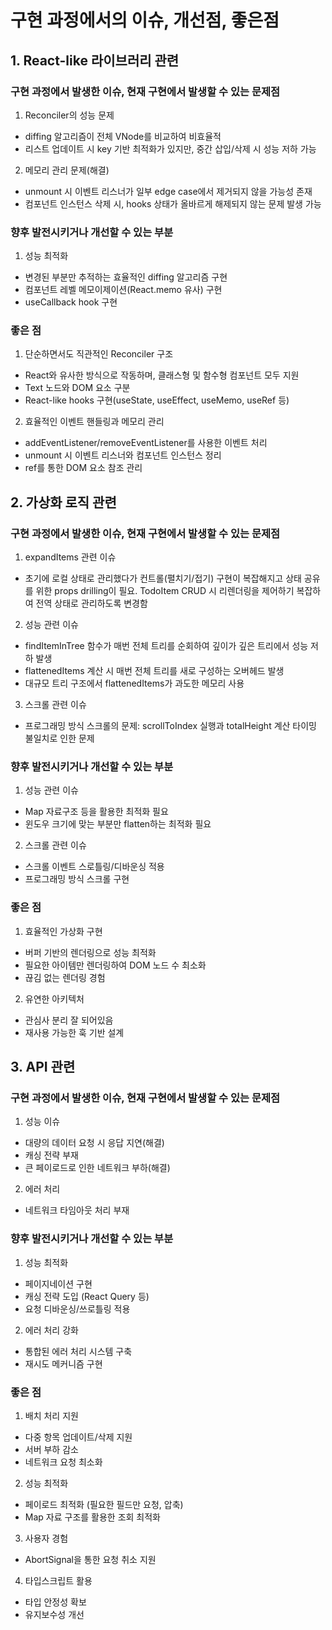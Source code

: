 # 구현 과정에서의 이슈, 개선점, 좋은점

## 1. React-like 라이브러리 관련

### 구현 과정에서 발생한 이슈, 현재 구현에서 발생할 수 있는 문제점

1. Reconciler의 성능 문제
  - diffing 알고리즘이 전체 VNode를 비교하여 비효율적
  - 리스트 업데이트 시 key 기반 최적화가 있지만, 중간 삽입/삭제 시 성능 저하 가능

2. 메모리 관리 문제(해결)
  - unmount 시 이벤트 리스너가 일부 edge case에서 제거되지 않을 가능성 존재
  - 컴포넌트 인스턴스 삭제 시, hooks 상태가 올바르게 해제되지 않는 문제 발생 가능

### 향후 발전시키거나 개선할 수 있는 부분

1. 성능 최적화
  - 변경된 부분만 추적하는 효율적인 diffing 알고리즘 구현
  - 컴포넌트 레벨 메모이제이션(React.memo 유사) 구현
  - useCallback hook 구현

### 좋은 점

1. 단순하면서도 직관적인 Reconciler 구조
  - React와 유사한 방식으로 작동하며, 클래스형 및 함수형 컴포넌트 모두 지원
  - Text 노드와 DOM 요소 구분
  - React-like hooks 구현(useState, useEffect, useMemo, useRef 등)

2. 효율적인 이벤트 핸들링과 메모리 관리
  - addEventListener/removeEventListener를 사용한 이벤트 처리
  - unmount 시 이벤트 리스너와 컴포넌트 인스턴스 정리
  - ref를 통한 DOM 요소 참조 관리


## 2. 가상화 로직 관련

### 구현 과정에서 발생한 이슈, 현재 구현에서 발생할 수 있는 문제점

1. expandItems 관련 이슈
  - 초기에 로컬 상태로 관리했다가 컨트롤(펼치기/접기) 구현이 복잡해지고 상태 공유를 위한 props drilling이 필요. TodoItem CRUD 시 리렌더링을 제어하기 복잡하여 전역 상태로 관리하도록 변경함
2. 성능 관련 이슈
  - findItemInTree 함수가 매번 전체 트리를 순회하여 깊이가 깊은 트리에서 성능 저하 발생
  - flattenedItems 계산 시 매번 전체 트리를 새로 구성하는 오버헤드 발생
  - 대규모 트리 구조에서 flattenedItems가 과도한 메모리 사용
3. 스크롤 관련 이슈
  - 프로그래밍 방식 스크롤의 문제: scrollToIndex 실행과 totalHeight 계산 타이밍 불일치로 인한 문제

### 향후 발전시키거나 개선할 수 있는 부분

1. 성능 관련 이슈
  - Map 자료구조 등을 활용한 최적화 필요
  - 윈도우 크기에 맞는 부분만 flatten하는 최적화 필요

2. 스크롤 관련 이슈
  - 스크롤 이벤트 스로틀링/디바운싱 적용
  - 프로그래밍 방식 스크롤 구현

### 좋은 점

1. 효율적인 가상화 구현
  - 버퍼 기반의 렌더링으로 성능 최적화
  - 필요한 아이템만 렌더링하여 DOM 노드 수 최소화
  - 끊김 없는 렌더링 경험

2. 유연한 아키텍처
  - 관심사 분리 잘 되어있음
  - 재사용 가능한 훅 기반 설계


## 3. API 관련

### 구현 과정에서 발생한 이슈, 현재 구현에서 발생할 수 있는 문제점

1. 성능 이슈
  - 대량의 데이터 요청 시 응답 지연(해결)
  - 캐싱 전략 부재
  - 큰 페이로드로 인한 네트워크 부하(해결)

2. 에러 처리
  - 네트워크 타임아웃 처리 부재

### 향후 발전시키거나 개선할 수 있는 부분

1. 성능 최적화
  - 페이지네이션 구현
  - 캐싱 전략 도입 (React Query 등)
  - 요청 디바운싱/쓰로틀링 적용

2. 에러 처리 강화
  - 통합된 에러 처리 시스템 구축
  - 재시도 메커니즘 구현

### 좋은 점

1. 배치 처리 지원
  - 다중 항목 업데이트/삭제 지원
  - 서버 부하 감소
  - 네트워크 요청 최소화

2. 성능 최적화
  - 페이로드 최적화 (필요한 필드만 요청, 압축)
  - Map 자료 구조를 활용한 조회 최적화

3. 사용자 경험
  - AbortSignal을 통한 요청 취소 지원

4. 타입스크립트 활용
  - 타입 안정성 확보
  - 유지보수성 개선

